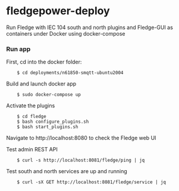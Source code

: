 # fledgepower-deploy
Run Fledge with IEC 104 south and north plugins and Fledge-GUI as containers under Docker using docker-compose

### Run app

First, cd into the docker folder:
```
    $ cd deployments/n61850-smqtt-ubuntu2004
```

Build and launch docker app
```
    $ sudo docker-compose up
```

Activate the plugins
```
    $ cd fledge
    $ bash configure_plugins.sh
    $ bash start_plugins.sh
```

Navigate to http://localhost:8080 to check the Fledge web UI

Test admin REST API
```
    $ curl -s http://localhost:8081/fledge/ping | jq
```
Test south and north services are up and running
```
    $ curl -sX GET http://localhost:8081/fledge/service | jq
```
